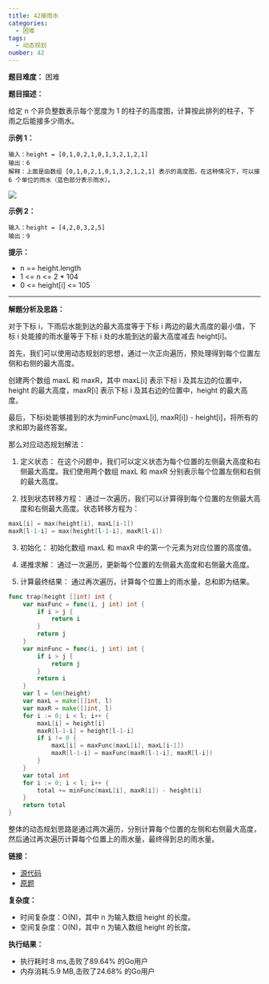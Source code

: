 ```yaml
---
title: 42接雨水
categories:
  - 困难
tags:
  - 动态规划
number: 42
---
```


**题目难度：** 困难

**题目描述：**

给定 n 个非负整数表示每个宽度为 1 的柱子的高度图，计算按此排列的柱子，下雨之后能接多少雨水。

**示例 1：**
```
输入：height = [0,1,0,2,1,0,1,3,2,1,2,1]
输出：6
解释：上面是由数组 [0,1,0,2,1,0,1,3,2,1,2,1] 表示的高度图，在这种情况下，可以接 6 个单位的雨水（蓝色部分表示雨水）。 
```
![](/img/leetcode/42接雨水/rainwatertrap.png)


**示例 2：**
```
输入：height = [4,2,0,3,2,5]
输出：9
```

**提示：**
- n == height.length 
- 1 <= n <= 2 * 104 
- 0 <= height[i] <= 105

---
**解题分析及思路：**

对于下标 i，下雨后水能到达的最大高度等于下标 i 两边的最大高度的最小值，下标 i 处能接的雨水量等于下标 i 处的水能到达的最大高度减去 height[i]。

首先，我们可以使用动态规划的思想，通过一次正向遍历，预处理得到每个位置左侧和右侧的最大高度。

创建两个数组 maxL 和 maxR，其中 maxL[i] 表示下标 i 及其左边的位置中，height 的最大高度，maxR[i] 表示下标 i 及其右边的位置中，height 的最大高度。

最后，下标i处能够接到的水为minFunc(maxL[i], maxR[i]) - height[i]，将所有的求和即为最终答案。

那么对应动态规划解法：

1. 定义状态： 在这个问题中，我们可以定义状态为每个位置的左侧最大高度和右侧最大高度。我们使用两个数组 maxL 和 maxR 分别表示每个位置左侧和右侧的最大高度。

2. 找到状态转移方程： 通过一次遍历，我们可以计算得到每个位置的左侧最大高度和右侧最大高度。状态转移方程为：
```go
maxL[i] = max(height[i], maxL[i-1])
maxR[l-1-i] = max(height[l-1-i], maxR[l-i])
```
3. 初始化： 初始化数组 maxL 和 maxR 中的第一个元素为对应位置的高度值。

4. 递推求解： 通过一次遍历，更新每个位置的左侧最大高度和右侧最大高度。

5. 计算最终结果： 通过再次遍历，计算每个位置上的雨水量，总和即为结果。

```go
func trap(height []int) int {
	var maxFunc = func(i, j int) int {
		if i > j {
			return i
		}
		return j
	}
	var minFunc = func(i, j int) int {
		if i > j {
			return j
		}
		return i
	}
	var l = len(height)
	var maxL = make([]int, l)
	var maxR = make([]int, l)
	for i := 0; i < l; i++ {
		maxL[i] = height[i]
		maxR[l-1-i] = height[l-1-i]
		if i != 0 {
			maxL[i] = maxFunc(maxL[i], maxL[i-1])
			maxR[l-1-i] = maxFunc(maxR[l-1-i], maxR[l-i])
		}
	}
	var total int
	for i := 0; i < l; i++ {
		total += minFunc(maxL[i], maxR[i]) - height[i]
	}
	return total
}
```

整体的动态规划思路是通过两次遍历，分别计算每个位置的左侧和右侧最大高度，然后通过再次遍历计算每个位置上的雨水量，最终得到总的雨水量。

**链接：**
- [源代码](https://github.com/lomtom/algorithm-go/blob/main/leetcode/42接雨水_test.go)
- [原题](https://leetcode.cn/problems/trapping-rain-water)

**复杂度：**

- 时间复杂度：O(N)，其中 n 为输入数组 height 的长度。
- 空间复杂度：O(N)，其中 n 为输入数组 height 的长度。

**执行结果：**

- 执行耗时:8 ms,击败了89.64% 的Go用户
- 内存消耗:5.9 MB,击败了24.68% 的Go用户
